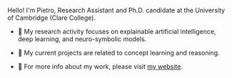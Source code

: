 Hello! I'm Pietro, Research Assistant and Ph.D. candidate at the University of Cambridge (Clare College).

- 🔭 My research activity focuses on explainable artificial intelligence, deep learning, and neuro-symbolic models. 

- 🔎 My current projects are related to concept learning and reasoning.

- 🔗 For more info about my work, please visit [my website](https://www.pietrobarbiero.eu/).

<!---
- 👋 Hi, I’m @pietrobarbiero
- 👀 I’m interested in ...
- 🌱 I’m currently learning ...
- 💞️ I’m looking to collaborate on ...
- 📫 How to reach me ...
--->

<!---
pietrobarbiero/pietrobarbiero is a ✨ special ✨ repository because its `README.md` (this file) appears on your GitHub profile.
You can click the Preview link to take a look at your changes.
--->
